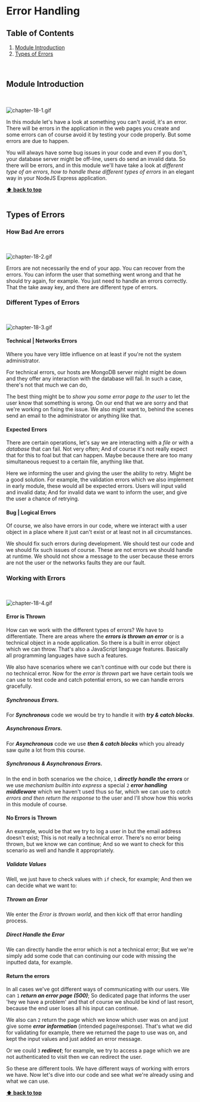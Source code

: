 # Error Handling

## Table of Contents
1. [Module Introduction](#module-introduction)
2. [Types of Errors](#types-of-errors)

<br/>

## Module Introduction
<br/>

![chapter-18-1.gif](./images/gif/chapter-18-1.gif "Module introduction")
<br/>

In this module let's have a look at something you can't avoid, it's an error.
There will be errors in the application in the web pages you create and some
errors can of course avoid it by testing your code properly. But some errors are
due to happen.

You will always have some bug issues in your code and even if you don't, your
database server might be off-line, users do send an invalid data. So there will
be errors, and in this module we'll have take a look at _different type of an
errors_, _how to handle these different types of errors_ in an elegant way in
your NodeJS Express application.

**[⬆ back to top](#table-of-contents)**
<br/>
<br/>

## Types of Errors

### How Bad Are errors
<br/>

![chapter-18-2.gif](./images/gif/chapter-18-2.gif "How bad are errors")
<br/>

Errors are not necessarily the end of your app. You can recover from the errors.
You can inform the user that something went wrong and that he should try again,
for example. You just need to handle an errors correctly. That the take away
key, and there are different type of errors.

### Different Types of Errors
<br/>

![chapter-18-3.gif](./images/gif/chapter-18-3.gif "Different types of errors")
<br/>

#### Technical | Networks Errors

Where you have very little influence on at least if you're not the system
administrator.

For technical errors, our hosts are MongoDB server might might be down and they
offer any interaction with the database will fail. In such a case, there's not
that much we can do,

The best thing might be to _show you some error page to the user_ to let the
user know that something is wrong. On our end that we are sorry and that we're
working on fixing the issue.  We also might want to, behind the scenes send an
email to the administrator or anything like that.

#### Expected Errors

There are certain operations, let's say we are interacting with a _file_ or with
a _database_ that can fail. Not very often; And of course it's not really expect
that for this to foal but that can happen. Maybe because there are too many
simultaneous request to a certain file, anything like that.

Here we informing the user and giving the user the ability to retry. Might be
a good solution. For example, the validation errors which we also implement in
early module, these would all be expected errors. Users will input valid and
invalid data; And for invalid data we want to inform the user, and give the user
a chance of retrying.

#### Bug | Logical Errors

Of course, we also have errors in our code, where we interact with a user object
in a place where it just can't exist or at least not in all circumstances.

We should fix such errors during development. We should test our code and we
should fix such issues of course. These are not errors we should handle at
runtime. We should not show a message to the user because these errors are not
the user or the networks faults they are our fault.

### Working with Errors
<br/>

![chapter-18-4.gif](./images/gif/chapter-18-4.gif "Working with erros")
<br/>

#### Error is Thrown

How can we work with the different types of errors? We have to differentiate.
There are areas where the **_errors is thrown an error_** or is a technical
object in a node application. So there is a built in error object which we can
throw. That's also a JavaScript language features. Basically all programming
languages have such a features.

We also have scenarios where we can't continue with our code but there is no
technical error. Now for the _error is thrown_ part we have certain tools we
can use to test code and catch potential errors, so we can handle errors
gracefully.

##### Synchronous Errors.

For **_Synchronous_** code we would be try to handle it with **_try & catch
blocks_**.

##### Asynchronous Errors.

For **_Asynchronous_** code we use **_then & catch blocks_** which you already
saw quite a lot from this course.

##### Synchronous & Asynchronous Errors.

In the end in both scenarios we the choice, `1` **_directly handle the errors_**
or we use _mechanism builtin into express_ a special `2` **_error handling
middleware_** which we haven't used thus so far, which we can use to _catch errors
and then return the response_ to the user and I'll show how this works in this
module of course.

#### No Errors is Thrown

An example, would be that we try to log a user in but the email address doesn't
exist; This is not really a technical error. There's no error being thrown, but
we know we can continue; And so we want to check for this scenario as well and
handle it appropriately.

##### Validate Values

Well, we just have to check values with `if` check, for example; And then we can
decide what we want to:

##### Thrown an Error

We enter the _Error is thrown world_, and then kick off that error handling
process.

##### Direct Handle the Error

We can directly handle the error which is not a technical error; But we we're
simply add some code that can continuing our code with missing the inputted
data, for example.

#### Return the errors

In all cases we've got different ways of communicating with our users. We can
`1` **_return an error page (500)_**; So dedicated page that informs the user
'hey we have a problem' and that of course we should be kind of last resort,
because the end user loses all his input can continue.

We also can `2` return the page which we know which user was on and just give
some **_error information_** (intended page/response). That's what we did for
validating for example, there we returned the page to use was on, and kept the
input values and just added an error message.

Or we could `3` **_redirect_**; for example, we try to access a page which we
are not authenticated to visit then we can redirect the user.

So these are different tools. We have different ways of working with errors we
have. Now let's dive into our code and see what we're already using and what we
can use.







**[⬆ back to top](#table-of-contents)**
<br/>
<br/>
